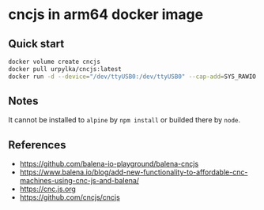 # cncjs in arm64 docker image

## Quick start

```bash
docker volume create cncjs
docker pull urpylka/cncjs:latest
docker run -d --device="/dev/ttyUSB0:/dev/ttyUSB0" --cap-add=SYS_RAWIO -v "cncjs:/config" -p 80:8000 urpylka/cncjs:latest
```

## Notes

It cannot be installed to `alpine` by `npm install` or builded there by `node`.

## References

* https://github.com/balena-io-playground/balena-cncjs
* https://www.balena.io/blog/add-new-functionality-to-affordable-cnc-machines-using-cnc-js-and-balena/
* https://cnc.js.org
* https://github.com/cncjs/cncjs
